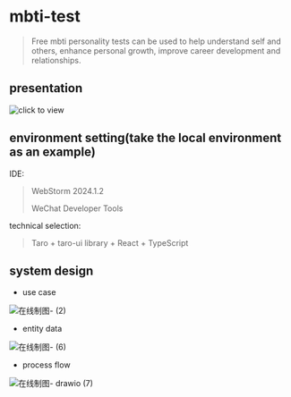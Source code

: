 # mbti-test
>Free mbti personality tests can be used to help understand self and others, enhance personal growth, improve career development and relationships.

## presentation
![click to view](https://github.com/user-attachments/assets/5a90138c-9f68-4e51-9fe7-3ad347f9a2b3)
## environment setting(take the local environment as an example)
IDE:
> WebStorm 2024.1.2
> 
> WeChat Developer Tools

technical selection:
> Taro + taro-ui library + React + TypeScript

## system design
- use case
  
![在线制图- (2)](https://github.com/user-attachments/assets/650f2cad-e5be-4858-a9e9-e4eda4d6a7d1)

- entity data

![在线制图- (6)](https://github.com/user-attachments/assets/37776961-0047-44d1-ad76-a3aeae10b4bf)

- process flow

![在线制图- drawio (7)](https://github.com/user-attachments/assets/793fc1b0-6419-45db-887f-11e1236f83e5)




